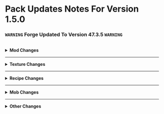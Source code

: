 # Pack Updates Notes For Version 1.5.0

### `WARNING` **Forge Updated To Version 47.3.5** `WARNING`

<br />

<details>
  <br />
    <summary>
      <b>
        Mod Changes
      </b>
    </summary>

* <details>
    <summary> 
      Mods Updated
    </summary>

  * #### Almost Unified - Version 1.20.1-0.9.4
  * #### Apotheosis - Version 1.20.1-7.3.5
  * #### Apothic Attributes - Version 1.20.1-1.3.6
  * #### Aquaculture 2 - Version 1.20.1-2.5.2
  * #### Artifacts - Version 9.5.11
  * #### AzureLib - Version 1.20.1-2.0.30
  * #### Bad Mobs - Version 1.20.1-19.0.4
  * #### Ballistix - Version 1.20.1-0.7.0-4
  * #### Balm - Version 1.20.1-7.3.6-all
  * #### Better Advancements - Version 1.20.1-0.4.2.10
  * #### Better Combat - Version 1.8.5+1.20.1
  * #### Better FPS - Version 1.20.1-4.4
  * #### Blueprint - Version 1.20.1-7.1.0
  * #### Bookshelf - Version 1.20.1-20.3.13
  * #### Born In Chaos - Version 1.20.1_1.3.1
  * #### ChoiceTheorem's Overhauled Village - Version 3.4.5
  * #### Chunk Pregenerator - Version 1.20-4.4.4
  * #### Citadel - Version 2.5.6-1.20.1
  * #### Clickable Advancements - Version 1.20.1-3.8
  * #### Collective - Version 1.20.1-7.80
  * #### Colorful Hearts - Version 1.20.1-4.2.13
  * #### Connectivity - Version 1.20.1-5.6
  * #### Cooking For Blockheads - Version 1.20.1-16.0.6
  * #### Corail Tombstone - Version 1.20.1-8.6.8
  * #### CorgiLib - Version 1.20.1-4.0.2.0
  * #### Crafting Tweaks - Version 1.20.1-18.2.4
  * #### Create: Big Cannons - Version 5.5.1-mc.1.20.1
  * #### Create: Crafts & Additions - Version 1.20.1-1.2.4d
  * #### Create: Deco - Version 2.0.2-1.20.1-forge
  * #### Create: Encased - Version 1.20.1-1.6.1-fix1
  * #### Create: Enchantment Industry - Version 1.2.9.d
  * #### Create: Factory Must Grow - Version 0.9.0d-1.20.1
  * #### Create: Ore Excavation - Version 1.20-1.5.0
  * #### Create: Design n' Decor - Version 0.4.0b-1.20.1
  * #### Create: Liquid Fuel - Version 2.1.1-1.20.1
  * #### Create: Slice & Dice - Version 3.2.1
  * #### Create: Steam 'n' Rails - Version 1.6.4+forge-mc1.20.1
  * #### CreativeCore - Version 2.11.33_mc1.20.1
  * #### Cupboard - Version 1.20.1-2.7
  * #### Curios API - Version 5.9.1+1.20.1
  * #### Deep Dark: Regrowth - Version 1.2.6.1-1.20.1
  * #### Electrodynamics - Version 1.20.1-0.9.1-0
  * #### Embeddium - Version 0.3.28+mc1.20.1
  * #### Enchantment Descriptions - Version 1.20.1-17.0.18
  * #### Enhanced AI - Version 2.4.8-mc1.20.1
  * #### Enhanced Celestials - Version 1.20.1-5.0.0.4
  * #### Enhanced Visuals - Version 1.8.1_mc1.20.1
  * #### Extreme Sound Muffler - Version 3.48-forge-1.20.1
  * #### Fancy Menu - Version 3.2.3_MC_1.20.1
  * #### Fast Leaf Decay - Version 32
  * #### ForgeEndertech - Version 1.20.1-11.1.4.0-build.0572
  * #### Forgified Fabric API - Version 0.92.2+1.11.8+1.20.1
  * #### FTB Chunks - Version 2001.3.1
  * #### FTB Library - Version 2001.2.4
  * #### FTB Quests - Version 2001.4.8
  * #### FTB Teams - Version 2001.3.0
  * #### FTB Ultimine - Version 2001.1.5
  * #### FTB XMod Compat - Version 2.1.1
  * #### Functional Storage - Version 1.20.1-1.2.11
  * #### Fungal Infection: Spore - Version 1.2.0_2.0.8c
  * #### GeckoLib - Version 1.20.1-4.4.7
  * #### Guard Villagers - Version 1.20.1-1.6.6
  * #### InsaneLib - Version 1.13.5-mc1.20.1
  * #### Inventory Essentials - Version 1.20.1-8.2.6
  * #### Inventory HUD+ - Version 1.20.1-3.4.24
  * #### Jade - Version 1.20.1-forge-11.9.4
  * #### Just Enough Effect Descriptions - Version 1.20-2.2.2
  * #### Just Enough Items - Version 1.20.1-forge-15.10.0.35
  * #### Kotlin for Forge - Version 4.11.0-all
  * #### KubeJS - Version 2001.6.5-build.14
  * #### KubeJS Offline Documentation - Version 4.0.2
  * #### L_Ender's Cataclysm - Version 1.99.6-1.20.1
  * #### L2 Library - Version 2.4.28
  * #### Large Ore Deposits - Version 1.20.1-8.1.2.1-build.0782
  * #### Lithostitched - Version 1.20.1-1.1.8
  * #### Login Protection - Version 1.20.1-3.4
  * #### Lootr - Version 1.20-0.7.34.86
  * #### Lucky's Blocky Siege - Version 6.1.92-1.20.1
  * #### Macaw's Bridges - Version 3.0.0-mc1.20.1forge
  * #### Macaw's Doors - Version 1.1.1forge-mc1.20.1
  * #### Macaw's Fences and Walls - Version 1.1.2-mc1.20.1forge
  * #### Macaw's Furniture - Version 3.3.0-mc1.20.1forge
  * #### Macaw's Lights and Lamps - Version 1.1.0-mc1.20.1forge
  * #### Macaw's Paths and Pavings - Version 1.0.5-1.20.1forge
  * #### Macaw's Roofs - Version 2.3.1-mc1.20.1
  * #### Macaw's Trapdoors - Version 1.1.3-mc1.20.1forge
  * #### Macaw's WIndows - Version 2.30-mc1.20.1forge
  * #### Max Health Fix - Version 1.20.1-12.0.3
  * #### MmmMmmMmmMmm (Target Dummy) - Version 1.20-1.8.19
  * #### Moderately Enough Effect Descriptions - Version 1.20.1-4.7
  * #### ModernFix - Version 5.19.0+mc1.20.1
  * #### Moonlight Lib - Version 1.20-2.12.9-forge
  * #### More Overlays - Version 1.22.7-mc1.20.2
  * #### Mouse Tweaks - Version mc1.20.1-2.25.1
  * #### Nether Portal Spread - Version 1.20.1-8.3
  * #### Nuclear Science - Version 1.20.1-0.6.1-0
  * #### Oculus - Version mc1.20.1-1.7.0
  * #### Placebo - Version 1.20.1-8.6.2
  * #### PneumaticCraft: Repressurized - Version 6.0.15+mc1.20.1
  * #### PolyLib - Version 2000.0.3-build.143
  * #### Polymorph - Version 0.49.5+1.20.1
  * #### Ponder for KubeJS - Version 1.20.1-1.4.0
  * #### ProbeJS - Version 7.0.1-forge
  * #### Puzzles Lib - Version 8.1.20-1.20.1
  * #### Rechiseled - 1.1.6-forge-mc1.20
  * #### Recipe Essentials - Version 1.20.1-3.6
  * #### Refined Polymorphism - Version 0.1.1-1.20.1
  * #### Resourceful Lib - Version 1.20.1-2.1.28
  * #### Savage Ender Dragon - Version 1.20.1-4.6
  * #### Sculk Horde - Version 1.20.1-0.9.9
  * #### Searchables - Version 1.20.1-1.0.3
  * #### ShetiPhianCore - Version 1.20.1-1.3
  * #### Sinytra Connector - Version 1.00-beta.44+1.20.1
  * #### Small Ships - Version 1.20.1-2.0.0-b1.4
  * #### SmartBrainLib - Version 1.20.1-1.14.2
  * #### Sophisticated Backpacks - Version 1.20.1-3.20.5.1044
  * #### Sophisticated Core - Version 1.20.1-0.6.22.611
  * #### Spawn Balance Utility - Version 1.20-46.13.5
  * #### Starter Kit - Version 1.12.1-7.1
  * #### Structure Essentials - Version 1.20.1-3.4
  * #### Structure Gel API - Version 1.20.1-2.16.2
  * #### Terralith - Version 1.20_v2.5.4
  * #### The Outer End - Version 1.0.9
  * #### Titanium - Version 1.20.1-3.8.32
  * #### Valhelsia Core - Version 1.20.1-1.1.2
  * #### Waystones - Version 1.20-14.1.4
  * #### Yung's API - Version 1.20-Forge-4.0.5
  * #### Yung's Better Dungeons - Version 1.20-Forge-4.0.4
  * #### Yung's Better End Island - Version 1.20-Forge-2.0.6
  * #### Yung's Better Jungle Temples - Version 1.20-Forge-2.0.5
  * #### Yung's Better Nether Fortresses - Version 1.20-Forge-2.0.6

  </details> 
<br />

* <details> 
    <summary>
      Mods Removed
    </summary>
  
  * #### Alex's Caves
  * #### Ars Creo
  * #### Ars Elemental
  * #### Ars Nouveau
  * #### Basic Nuclear
  * #### Blood Magic
  * #### Botania
  * #### Create: Utilities
  * #### From Another World
  * #### KubeJS: Ars Nouveau
  * #### KubeJS: Blood Magic
  * #### KubeJS: Botania
  * #### Mana & Artifice
  * #### Mythic Botany
  * #### Twilight Forest

  </details> 
<br />

* <details>
    <summary> 
      Mods Added 
    </summary>
  
  * #### Better Cave Dweller - Version 1.20.1
  * #### Better Safe Bed - Version 1.20-9
  * #### Create: Connected - Version 0.8.2-mc1.20.1-all
  * #### Create: Ender Transmission - Version 2.0.7-1.20.1
  * #### Doctor Who Weeping Angels - Version 46.0.2
  * #### [EMF] Entity Model Features - Version 1.20.1-2.1.3
  * #### [ETF] Entity Texture Features - Version 1.20.1-6.1.3
  * #### Flesh That Hates - Version 1.1b
  * #### Horror Elements Mod - Version 1.5.9_1.20.1
  * #### Modular Force Field System - Version 5.1.9-all
  * #### Nyf's Spiders - Version 1.20.1-2.1.1
  * #### Sophisticated Storage - Version 1.20.1-0.10.25.804
  * #### Starlight - Version 1.1.2+forge.1cda73c
  * #### The Anomaly - Version 1.1.0
  * #### The End Of Herobrine - Version 1.20.1-1.0.8.2
  * #### The Man From The Fog - Version 1.3.1a-1.20.1
  * #### Vivecraft - Version 1.20.1-1.1.11
  * #### Vivecraft Compat - Version 1.20-1.3.5
  * #### Whispering Spirits - Version 1.20.1-v1.4.0

  </details>
  
</details>

_______________________________________

<details>
    <br />
        <summary>
            <b>
                Texture Changes
            </b>
        </summary>

* <details>
    <summary>
      Shader Packs Added
    </summary>

  * #### Spooklementary

  </details>
    <br />  

* <details>
    <summary>
      Resource Packs Added
    </summary>
  
  * #### Fresh Animations
  * #### Better Spiders
  * #### Boss Refreshed
  * #### Blue's Better Monsters

  </details>
    <br />

</details>

_______________________________________

<details>
  <br />
    <summary>
      <b>
        Recipe Changes
      </b>
    </summary>

* <details>
    <summary>
      Edited Recipes
    </summary>
  
  * #### None For Now
  
  </details>
<br />

* <details>
    <summary>
      Removed Recipes
    </summary>
  
  * #### Blocky Seige - Mortar

</details>

_______________________________________

<details>
  <br />
    <summary>
      <b>
        Mob Changes
      </b>
    </summary>

* <details>
    <summary>
      Modifies Mobs
    </summary>
  
  * #### None For Now
  
  </details>
<br />

* <details>
    <summary>
      Disabled Mobs
    </summary>
  
  * #### Born In Chaos - Nightmare Stalker

 </details>
</details>

_______________________________________

<details>
  <br />
    <summary>
      <b>
        Other Changes
      </b>
    </summary>
  
  * <details>
    <summary>
      Updated Main Menu
    </summary>
  
    * #### Changed Button Layout
    * #### Added Menu Music
    * #### Changed Button Textures

 </details>
<br />

</details>
